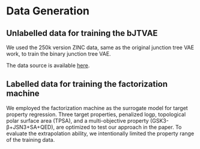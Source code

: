 # Data Generation

## Unlabelled data for training the bJTVAE

We used the 250k version ZINC data, same as the original junction tree VAE work, to train the binary junction tree VAE.

The data source is available [here](https://github.com/wengong-jin/icml18-jtnn/tree/master/data/zinc).

## Labelled data for training the factorization machine

We employed the factorization machine as the surrogate model for target property regression. Three target properties, penalized logp, topological polar surface area (TPSA), and a multi-objective property (GSK3-&beta;+JSN3+SA+QED), are optimized to test our approach in the paper. To evaluate the extrapolation ability, we intentionally limited the property range of the training data.
